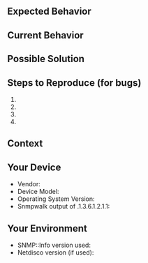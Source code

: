 <!---

READ THIS FIRST!
----------------

the more info you can provide, the easier it is for us the help you, so please
fill out as many of the items below as possible.

Provide a general summary of the issue in the Title above

when including netdisco config snippets, whitespace matters since it's a yaml file
for github issues it really helps if you include the relevant config parts in a codeblock (code fencing)
see the "code" subject on https://guides.github.com/features/mastering-markdown/ for that)
this should preserve spaces in the issue tracker and make troubleshooting quicker

-->


## Expected Behavior
<!--- If you're describing a bug, tell us what should happen -->
<!--- If you're suggesting a change/improvement, tell us how it should work -->

## Current Behavior
<!--- If describing a bug, tell us what happens instead of the expected behavior -->
<!--- If suggesting a change/improvement, explain the difference from current behavior -->

## Possible Solution
<!--- Not obligatory, but suggest a fix/reason for the bug, -->
<!--- or ideas how to implement the addition or change -->

## Steps to Reproduce (for bugs)
<!--- Provide a link to a live example, or an unambiguous set of steps to -->
<!--- reproduce this bug. Include code to reproduce, if relevant, or attach screenshots -->
1. 
2. 
3. 
4. 

## Context
<!--- How has this issue affected you? What are you trying to accomplish? -->
<!--- Providing context helps us come up with a solution that is most useful in the real world -->

## Your Device
<!--- Some basic info about your device will help out pinpointing the issue more easily -->
<!--- also, snmpwalk output of the following oid helps out a lot: .1.3.6.1.2.1.1 -->
<!--- this is the system leaf of the snmp mib-2 -->
* Vendor:
* Device Model:
* Operating System Version:
* Snmpwalk output of .1.3.6.1.2.1.1:


## Your Environment
<!--- Include as many relevant details about the environment you experienced the bug in -->
* SNMP::Info version used: 
* Netdisco version (if used): 
